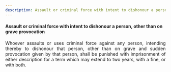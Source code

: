 ```yaml
---
description: Assault or criminal force with intent to dishonour a person, other than on grave provocation
---
```


#### Assault or criminal force with intent to dishonour a person, other than on grave provocation
<div style="text-align: justify">

Whoever assaults or uses criminal force against any person, intending thereby to dishonour that person, other than on grave and sudden provocation given by that person, shall be punished with imprisonment of either description for a term which may extend to two years, with a fine, or with both.

</div>
